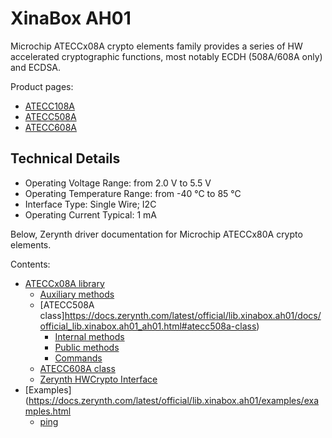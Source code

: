 <!-- _lib.xinabox.ah01 -->
# XinaBox AH01

Microchip ATECCx08A crypto elements family provides a series of HW accelerated cryptographic functions, most notably ECDH (508A/608A only) and ECDSA.

Product pages:


* [ATECC108A](https://www.microchip.com/wwwproducts/en/ATECC108A)
* [ATECC508A](https://www.microchip.com/wwwproducts/en/ATECC108A)
* [ATECC608A](https://www.microchip.com/wwwproducts/en/ATECC108A)

## Technical Details


* Operating Voltage Range: from 2.0 V to 5.5 V
* Operating Temperature Range: from -40 °C to 85 °C
* Interface Type: Single Wire; I2C
* Operating Current Typical: 1 mA

Below, Zerynth driver documentation for Microchip ATECCx80A crypto elements.

Contents:


* [ATECCx08A library](https://docs.zerynth.com/latest/official/lib.xinabox.ah01/docs/official_lib.xinabox.ah01_ah01.html)
    * [Auxiliary methods](https://docs.zerynth.com/latest/official/lib.xinabox.ah01/docs/official_lib.xinabox.ah01_ah01.html#auxiliary-methods)
    * [ATECC508A class]https://docs.zerynth.com/latest/official/lib.xinabox.ah01/docs/official_lib.xinabox.ah01_ah01.html#atecc508a-class)
        * [Internal methods](https://docs.zerynth.com/latest/official/lib.xinabox.ah01/docs/official_lib.xinabox.ah01_ah01.html#internal-methods)
        * [Public methods](https://docs.zerynth.com/latest/official/lib.xinabox.ah01/docs/official_lib.xinabox.ah01_ah01.html#public-methods)
        * [Commands](https://docs.zerynth.com/latest/official/lib.xinabox.ah01/docs/official_lib.xinabox.ah01_ah01.html#commands)
    * [ATECC608A class](https://docs.zerynth.com/latest/official/lib.xinabox.ah01/docs/official_lib.xinabox.ah01_ah01.html#atecc608a-class)
    * [Zerynth HWCrypto Interface](https://docs.zerynth.com/latest/official/lib.xinabox.ah01/docs/official_lib.xinabox.ah01_ah01.html#zerynth-hwcrypto-interface)
* [Examples](https://docs.zerynth.com/latest/official/lib.xinabox.ah01/examples/examples.html
    * [ping](https://docs.zerynth.com/latest/official/lib.xinabox.ah01/examples/examples.html#ping)